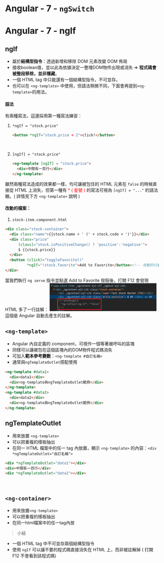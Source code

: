 # Angular - 7 - `ngSwitch`
# Angular - 7 - ngIf
## ngIf
* 屬於**結構型指令**：透過新增和移除 DOM 元素改變 DOM 佈局
* 接收boolean值，並以此為依據決定一整塊DOM物件出現或消失 &rArr; **程式碼會被整段移除，並非隱藏**。
* 一個 HTML tag 中只能還有一個結構型指令，不可並存。
* 也可以在 `<ng-template>` 中使用，但語法稍微不同，下面會再提到`<ng-template>`的用法。

#### 語法
有兩種寫法，這邊採用第一種寫法練習：
1. `*ngIf = "stock.price"`
    ```html
    <button *ngIf="stock.price < 2">click!</button>
    ```
    <br/>

2. `[ngIf] = "stock.price"`
    ```html
    <ng-template [ngIf] = "stock.price">
      <div>中間有一百行</div>
    </ng-template>
    ```
雖然兩種寫法造成的效果都一樣，均可讓被包住的 HTML 元素在 `false` 的時候直接從 HTML 上消失，但第一種有 <font color="red">* ( 星號 )</font> 的寫法可視為 `[ngIf] = "..."` 的語法糖。( 詳情見下方 `<ng-template>` 說明 )
<br/>

#### 改動的檔案：
1. `stock-item.component.html`
```html
<div class="stock-container">
  <div class="name">{{stock.name + ' (' + stock.code + ')'}}</div>
  <div class="price"
      [class]="stock.isPositiveChange() ? 'positive':'negative'">
      $ {{stock.price}}
  </div>
  <button (click)="toggleFavorite()"
          *ngIf="!stock.favorite">Add to Favorite</button><!-- 改動的行數 -->
</div>
```
當我們執行 `ng serve` 指令並點選 Add to Favorite 按鈕後，打開 F12 會發現 HTML 多了一行註解：
<img src="/img/ngif_html.png" width="350px">
這個是 Angular 自動去產生的註解。
<br/>

## `<ng-template>`
* Angular 內自定義的 component，可視作一個等著被呼叫的區塊
* 同樣可以讓被包在這個區塊內的DOM物件程式碼消失
* 可加入**範本參考變數**：`<ng-template #自訂名稱>`
* 通常與`ngTemplateOutlet`搭配使用
```html
<ng-template #data1>
  <div>data1</div>
  <div>ng-template與ngTemplateOutlet範例</div>
</ng-template>
<ng-template #data2>
  <div>data2</div>
  <div>ng-template與ngTemplateOutlet範例</div>
</ng-template>
```

## ngTemplateOutlet
* 用來放置 `<ng-template>`
* 可以把重複的樣板抽出
* 在同一 HTML 檔案中的任一 tag 內放置，顯示 `<ng-template>` 的內容：`<div *ngTemplateOutlet="自訂名稱">`
```html
<div *ngTemplateOutlet="data1"></div>
<div>中間有一百行</div>
<div *ngTemplateOutlet="data2"></div>
```
<br/>

## `<ng-container>`
* 用來放置`<ng-template>`
* 可以把重複的樣板抽出
* 在同一html檔案中的任一tag內放

> 小結
* 一個 HTML tag 中不可並存兩個結構型指令
* 使用 `ngIf` 可以讓不要的程式碼直接消失在 HTML 上，而非被註解掉 ( 打開 F12 不會看到該程式碼)
